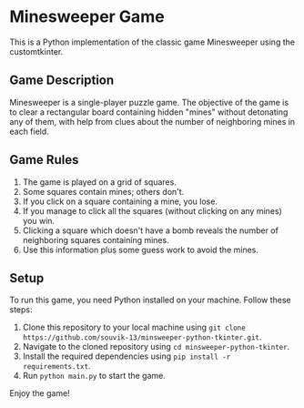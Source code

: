 # Minesweeper Game

This is a Python implementation of the classic game Minesweeper using the customtkinter.

## Game Description

Minesweeper is a single-player puzzle game. The objective of the game is to clear a rectangular board containing hidden "mines" without detonating any of them, with help from clues about the number of neighboring mines in each field.

## Game Rules

1. The game is played on a grid of squares.
2. Some squares contain mines; others don't.
3. If you click on a square containing a mine, you lose.
4. If you manage to click all the squares (without clicking on any mines) you win.
5. Clicking a square which doesn't have a bomb reveals the number of neighboring squares containing mines.
6. Use this information plus some guess work to avoid the mines.

## Setup

To run this game, you need Python installed on your machine. Follow these steps:

1. Clone this repository to your local machine using `git clone https://github.com/souvik-13/minsweeper-python-tkinter.git`.
2. Navigate to the cloned repository using `cd minsweeper-python-tkinter`.
3. Install the required dependencies using `pip install -r requirements.txt`.
4. Run `python main.py` to start the game.

Enjoy the game!

